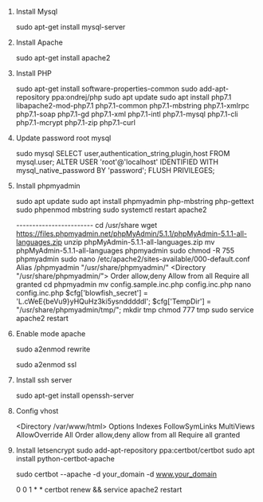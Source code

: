 1. Install Mysql
    
    sudo apt-get install mysql-server

2. Install Apache

    sudo apt-get install apache2

3. Install PHP

    sudo apt-get install software-properties-common
    sudo add-apt-repository ppa:ondrej/php
    sudo apt update
    sudo apt install php7.1 libapache2-mod-php7.1 php7.1-common php7.1-mbstring php7.1-xmlrpc php7.1-soap php7.1-gd php7.1-xml php7.1-intl php7.1-mysql php7.1-cli php7.1-mcrypt php7.1-zip php7.1-curl

4. Update password root mysql

    sudo mysql
    SELECT user,authentication_string,plugin,host FROM mysql.user;
    ALTER USER 'root'@'localhost' IDENTIFIED WITH mysql_native_password BY 'password';
    FLUSH PRIVILEGES;

5. Install phpmyadmin

    sudo apt update
    sudo apt install phpmyadmin php-mbstring php-gettext
    sudo phpenmod mbstring
    sudo systemctl restart apache2

    _-_-----------------------
    cd /usr/share
    wget https://files.phpmyadmin.net/phpMyAdmin/5.1.1/phpMyAdmin-5.1.1-all-languages.zip
    unzip phpMyAdmin-5.1.1-all-languages.zip
    mv phpMyAdmin-5.1.1-all-languages phpmyadmin
    sudo chmod -R 755 phpmyadmin
    sudo nano /etc/apache2/sites-available/000-default.conf
    Alias /phpmyadmin "/usr/share/phpmyadmin/"
    <Directory "/usr/share/phpmyadmin/">
        Order allow,deny
        Allow from all
        Require all granted
    </Directory>
    cd phpmyadmin
    mv config.sample.inc.php config.inc.php
    nano config.inc.php
    $cfg['blowfish_secret'] = 'L.cWeE{beVu9}yHQuHz3ki5ysndddddl';
    $cfg['TempDir'] = "/usr/share/phpmyadmin/tmp/";
    mkdir tmp
    chmod 777 tmp
    sudo service apache2 restart
    
6. Enable mode apache

    sudo a2enmod rewrite

    sudo a2enmod ssl

7. Install ssh server

    sudo apt-get install openssh-server

8. Config vhost

    <Directory /var/www/html>
      Options Indexes FollowSymLinks MultiViews
      AllowOverride All
      Order allow,deny
      allow from all
      Require all granted
    </Directory>

9. Install letsencrypt
    sudo add-apt-repository ppa:certbot/certbot
    sudo apt install python-certbot-apache

    sudo certbot --apache -d your_domain -d www.your_domain

    0 0 1 * * certbot renew && service apache2 restart
